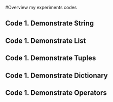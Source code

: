 #Overview my experiments codes

## Code 1. Demonstrate String
## Code 1. Demonstrate List
## Code 1. Demonstrate Tuples
## Code 1. Demonstrate Dictionary
## Code 1. Demonstrate Operators
